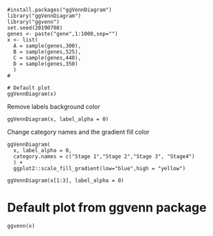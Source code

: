 
```
#install.packages("ggVennDiagram")
library("ggVennDiagram")
library("ggvenn")
set.seed(20190708)
genes <- paste("gene",1:1000,sep="")
x <- list(
  A = sample(genes,300), 
  B = sample(genes,525), 
  C = sample(genes,440),
  D = sample(genes,350)
  )
#
```


```
# Default plot
ggVennDiagram(x)
```

Remove labels background color


```
ggVennDiagram(x, label_alpha = 0)

```

Change category names and the gradient fill color

```
ggVennDiagram(
  x, label_alpha = 0,
  category.names = c("Stage 1","Stage 2","Stage 3", "Stage4")
  ) +
  ggplot2::scale_fill_gradient(low="blue",high = "yellow")
```


```
ggVennDiagram(x[1:3], label_alpha = 0)

```


# Default plot from ggvenn package 
```
ggvenn(x)

```


